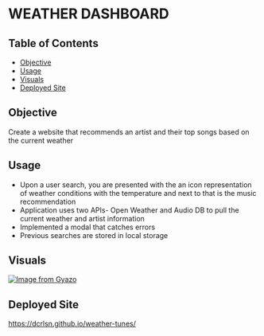 # WEATHER DASHBOARD

## Table of Contents
- [Objective](Objective)
- [Usage](Usage)
- [Visuals](Visuals)
- [Deployed Site](Deployed-Site)

## Objective
Create a website that recommends an artist and their top songs based on the current weather

## Usage
- Upon a user search, you are presented with the an icon representation of weather conditions with the temperature and next to that is the music recommendation
- Application uses two APIs- Open Weather and Audio DB to pull the current weather and artist information
- Implemented a modal that catches errors
- Previous searches are stored in local storage

## Visuals
[![Image from Gyazo](https://i.gyazo.com/73b022015c4710e826f9c2915082939a.gif)](https://gyazo.com/73b022015c4710e826f9c2915082939a)

## Deployed Site
https://dcrlsn.github.io/weather-tunes/
